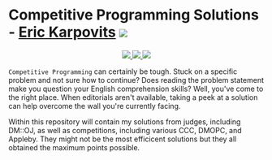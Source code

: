 # Competitive Programming Solutions - [Eric Karpovits](https://github.com/EricKarpovits) [![](https://cdn.rawgit.com/sindresorhus/awesome/d7305f38d29fed78fa85652e3a63e154dd8e8829/media/badge.svg)](https://github.com/EricKarpovits)


<p align="center">
  <a href="https://github.com/EricKarpovits/">
		<img src="https://img.shields.io/badge/developer-EricKarpovits-blue?style=flat-square&logo=github">
  </a> 
  <a href="https://dmoj.ca/user/ekarp/">
  	<img src="https://img.shields.io/badge/DMOJ-ekarp-yellow?style=flat-square&color=DCB200"> 
	</a>
	<img src="https://img.shields.io/badge/made%20with-C++-1f425f.svg?style=flat-square&logo=c%2B%2B">
</p>

`Competitive Programming` can certainly be tough. Stuck on a specific problem and not sure how to continue? Does reading the problem statement make you question your English comprehension skills? Well, you've come to the right place. When editorials aren't available, taking a peek at a solution can help overcome the wall you're currently facing.

Within this repository will contain my solutions from judges, including DM::OJ, as well as competitions, including various CCC, DMOPC, and Appleby. They might not be the most efficicent solutions but they all obtained the maximum points possible. 

